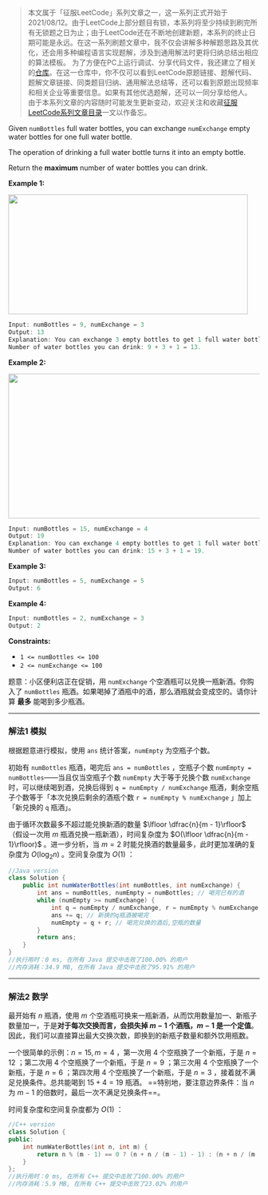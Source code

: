 > 本文属于「征服LeetCode」系列文章之一，这一系列正式开始于2021/08/12。由于LeetCode上部分题目有锁，本系列将至少持续到刷完所有无锁题之日为止；由于LeetCode还在不断地创建新题，本系列的终止日期可能是永远。在这一系列刷题文章中，我不仅会讲解多种解题思路及其优化，还会用多种编程语言实现题解，涉及到通用解法时更将归纳总结出相应的算法模板。
> <b></b>
> 为了方便在PC上运行调试、分享代码文件，我还建立了相关的[仓库](https://github.com/memcpy0/LeetCode-Conquest)。在这一仓库中，你不仅可以看到LeetCode原题链接、题解代码、题解文章链接、同类题目归纳、通用解法总结等，还可以看到原题出现频率和相关企业等重要信息。如果有其他优选题解，还可以一同分享给他人。
> <b></b>
> 由于本系列文章的内容随时可能发生更新变动，欢迎关注和收藏[征服LeetCode系列文章目录](https://memcpy0.blog.csdn.net/article/details/119656559)一文以作备忘。

<p>Given <code>numBottles</code>&nbsp;full water bottles, you can exchange <code>numExchange</code> empty water bottles for one full water bottle.</p>

<p>The operation of drinking a full water bottle turns it into an empty bottle.</p>

<p>Return the <strong>maximum</strong> number of water bottles you can&nbsp;drink.</p>

<p><strong>Example 1:</strong></p>

<p><strong><img style="width: 480px; height: 240px;" src="https://assets.leetcode.com/uploads/2020/07/01/sample_1_1875.png" alt=""></strong></p>

```cpp
Input: numBottles = 9, numExchange = 3
Output: 13
Explanation: You can exchange 3 empty bottles to get 1 full water bottle.
Number of water bottles you can drink: 9 + 3 + 1 = 13.
```
<p><strong>Example 2:</strong></p>

<p><img style="width: 790px; height: 290px;" src="https://assets.leetcode.com/uploads/2020/07/01/sample_2_1875.png" alt=""></p>

```cpp
Input: numBottles = 15, numExchange = 4
Output: 19
Explanation: You can exchange 4 empty bottles to get 1 full water bottle. 
Number of water bottles you can drink: 15 + 3 + 1 = 19.
```

<p><strong>Example 3:</strong></p>

```cpp
Input: numBottles = 5, numExchange = 5
Output: 6
```
<p><strong>Example 4:</strong></p>

```cpp
Input: numBottles = 2, numExchange = 3
Output: 2
```
 <p><strong>Constraints:</strong></p>

<ul>
	<li><code>1 &lt;=&nbsp;numBottles &lt;= 100</code></li>
	<li><code>2 &lt;=&nbsp;numExchange &lt;= 100</code></li>
</ul>

题意：小区便利店正在促销，用 `numExchange` 个空酒瓶可以兑换一瓶新酒。你购入了 `numBottles` 瓶酒。如果喝掉了酒瓶中的酒，那么酒瓶就会变成空的。请你计算 **最多** 能喝到多少瓶酒。

---
### 解法1 模拟
根据题意进行模拟，使用 `ans` 统计答案，`numEmpty` 为空瓶子个数。

初始有 `numBottles` 瓶酒，喝完后 `ans = numBottles` ，空瓶子个数 `numEmpty = numBottles`——当且仅当空瓶子个数 `numEmpty` 大于等于兑换个数 `numExchange` 时，可以继续喝到酒，兑换后得到 `q = numEmpty / numExchange` 瓶酒，剩余空瓶子个数等于「本次兑换后剩余的酒瓶个数 `r = numEmpty % numExchange` 」加上「新兑换的 `q` 瓶酒」。

由于循环次数最多不超过能兑换新酒的数量 $\lfloor \dfrac{n}{m - 1}\rfloor$（假设一次用 $m$ 瓶酒兑换一瓶新酒），时间复杂度为 $O(\lfloor \dfrac{n}{m - 1}\rfloor)$ 。进一步分析，当 $m = 2$ 时能兑换酒的数量最多，此时更加准确的复杂度为 $O(\log_2 n)$ 。空间复杂度为 $O(1)$ ：
```java
//Java version
class Solution {
    public int numWaterBottles(int numBottles, int numExchange) {
        int ans = numBottles, numEmpty = numBottles; // 喝完已有的酒
        while (numEmpty >= numExchange) {
            int q = numEmpty / numExchange, r = numEmpty % numExchange;
            ans += q; // 新换的q瓶酒被喝完
            numEmpty = q + r; // 喝完兑换的酒后,空瓶的数量
        }
        return ans;
    }
}
//执行用时：0 ms, 在所有 Java 提交中击败了100.00% 的用户
//内存消耗：34.9 MB, 在所有 Java 提交中击败了95.91% 的用户
```
---
### 解法2 数学
最开始有 $n$ 瓶酒，使用 $m$ 个空酒瓶可换来一瓶新酒，从而饮用数量加一、新瓶子数量加一，于是**对于每次交换而言，会损失掉 $m - 1$ 个酒瓶，$m - 1$ 是一个定值**。因此，我们可以直接算出最大交换次数，即换到的新瓶子数量和额外饮用瓶数。

一个很简单的示例：$n = 15, m = 4$ ，第一次用 $4$ 个空瓶换了一个新瓶，于是 $n = 12$ ；第二次用 $4$ 个空瓶换了一个新瓶，于是 $n = 9$ ；第三次用 $4$ 个空瓶换了一个新瓶，于是 $n = 6$ ；第四次用 $4$ 个空瓶换了一个新瓶，于是 $n = 3$ ，接着就不满足兑换条件。总共能喝到 $15 + 4 = 19$ 瓶酒。 ==特别地，要注意边界条件：当 $n$ 为 $m - 1$ 的倍数时，最后一次不满足兑换条件==。

时间复杂度和空间复杂度都为 $O(1)$ ：
```cpp
//C++ version
class Solution {
public:
    int numWaterBottles(int n, int m) {
        return n % (m - 1) == 0 ? (n + n / (m - 1) - 1) : (n + n / (m - 1));
    }
};
//执行用时：0 ms, 在所有 C++ 提交中击败了100.00% 的用户
//内存消耗：5.9 MB, 在所有 C++ 提交中击败了23.02% 的用户
```
